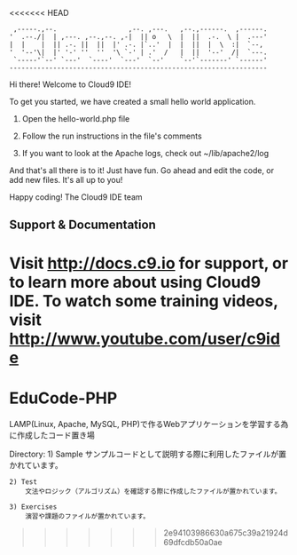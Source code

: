 <<<<<<< HEAD

     ,-----.,--.                  ,--. ,---.   ,--.,------.  ,------.
    '  .--./|  | ,---. ,--.,--. ,-|  || o   \  |  ||  .-.  \ |  .---'
    |  |    |  || .-. ||  ||  |' .-. |`..'  |  |  ||  |  \  :|  `--, 
    '  '--'\|  |' '-' ''  ''  '\ `-' | .'  /   |  ||  '--'  /|  `---.
     `-----'`--' `---'  `----'  `---'  `--'    `--'`-------' `------'
    ----------------------------------------------------------------- 


Hi there! Welcome to Cloud9 IDE!

To get you started, we have created a small hello world application.

1) Open the hello-world.php file

2) Follow the run instructions in the file's comments

3) If you want to look at the Apache logs, check out ~/lib/apache2/log

And that's all there is to it! Just have fun. Go ahead and edit the code, 
or add new files. It's all up to you! 

Happy coding!
The Cloud9 IDE team


## Support & Documentation

Visit http://docs.c9.io for support, or to learn more about using Cloud9 IDE. 
To watch some training videos, visit http://www.youtube.com/user/c9ide
=======
# EduCode-PHP

LAMP(Linux, Apache, MySQL, PHP)で作るWebアプリケーションを学習する為に作成したコード置き場

 Directory:
    1) Sample
        サンプルコードとして説明する際に利用したファイルが置かれています。
        
    2) Test
        文法やロジック（アルゴリズム）を確認する際に作成したファイルが置かれています。
        
    3) Exercises
        演習や課題のファイルが置かれています。
        

>>>>>>> 2e94103986630a675c39a21924d69dfcdb50a0ae
